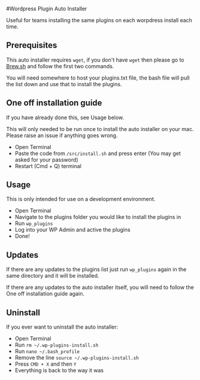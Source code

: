 #Wordpress Plugin Auto Installer

Useful for teams installing the same plugins on each worpdress install each time.

## Prerequisites

This auto installer requires ```wget```, if you don't have ```wget``` then please go to [Brew.sh](http://brew.sh/) and follow the first two commands.

You will need somewhere to host your plugins.txt file, the bash file will pull the list down and use that to install the plugins.

## One off installation guide

If you have already done this, see Usage below.

This will only needed to be run once to install the auto installer on your mac. Please raise an issue if anything goes wrong.

- Open Terminal
- Paste the code from ``` /src/install.sh ``` and press enter (You may get asked for your password)
- Restart (Cmd + Q) terminal

## Usage

This is only intended for use on a development environment.

- Open Terminal
- Navigate to the plugins folder you would like to install the plugins in
- Run ``` wp_plugins ```
- Log into your WP Admin and active the plugins
- Done!

## Updates

If there are any updates to the plugins list just run ``` wp_plugins ``` again in the same directory and it will be installed.

If there are any updates to the auto installer itself, you will need to follow the One off installation guide again.

## Uninstall

If you ever want to uninstall the auto installer:

- Open Terminal
- Run ``` rm ~/.wp-plugins-install.sh ```
- Run ``` nano ~/.bash_profile ```
- Remove the line ``` source ~/.wp-plugins-install.sh ```
- Press ``` CMD + X ``` and then ``` Y ```
- Everything is back to the way it was
